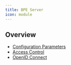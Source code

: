 ```yaml
---
title: BPE Server
icon: module
---
```

## Overview
- [Configuration Parameters](configuration)
- [Access Control](access-control)
- [OpenID Connect](oidc)
